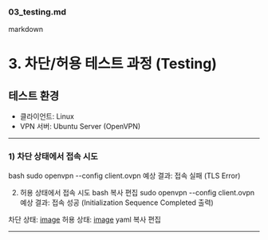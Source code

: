 ### **03_testing.md**
markdown
# 3. 차단/허용 테스트 과정 (Testing)

## 테스트 환경
- 클라이언트: Linux
- VPN 서버: Ubuntu Server (OpenVPN)

---

### 1) 차단 상태에서 접속 시도
bash
sudo openvpn --config client.ovpn
예상 결과: 접속 실패 (TLS Error)

2) 허용 상태에서 접속 시도
bash
복사
편집
sudo openvpn --config client.ovpn
예상 결과: 접속 성공 (Initialization Sequence Completed 출력)

차단 상태:
[image](./images/vpn안됨.png)
허용 상태:
[image](./images/연결성공.png)
yaml
복사
편집

---
